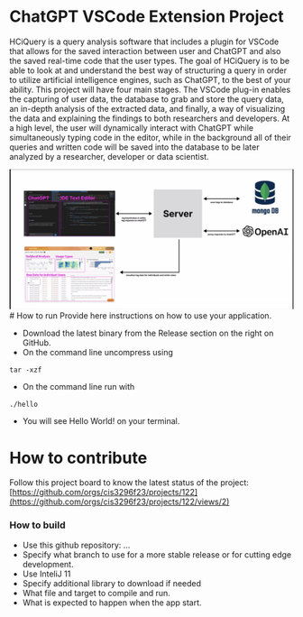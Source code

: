 # ChatGPT VSCode Extension Project
HCiQuery is a query analysis software that includes a plugin for VSCode that allows for the saved interaction 
between user and ChatGPT and also the saved real-time code that the user types. The goal of HCiQuery is to be 
able to look at and understand the best way of structuring a query in order to utilize artificial 
intelligence engines, such as ChatGPT, to the best of your ability.
This project will have four main stages. The VSCode plug-in enables the capturing of user data, the database 
to grab and store the query data, an in-depth analysis of the extracted data, and finally, a way of 
visualizing the data and explaining the findings to both researchers and developers. At a high level, the 
user will dynamically interact with ChatGPT while simultaneously typing code in the editor, while in the 
background all of their queries and written code will be saved into the database to be later analyzed by a 
researcher, developer or data scientist.

 ![This is a screenshot.](diagram.png) # How to run Provide here instructions on how to use your application.   
- Download the latest binary from the Release section on the right on GitHub.  
- On the command line uncompress using
```
tar -xzf  
```
- On the command line run with
```
./hello
```
- You will see Hello World! on your terminal. 

# How to contribute
Follow this project board to know the latest status of the project: [https://github.com/orgs/cis3296f23/projects/122](https://github.com/orgs/cis3296f23/projects/122/views/2)

### How to build
- Use this github repository: ... 
- Specify what branch to use for a more stable release or for cutting edge development.  
- Use InteliJ 11
- Specify additional library to download if needed 
- What file and target to compile and run. 
- What is expected to happen when the app start. 
